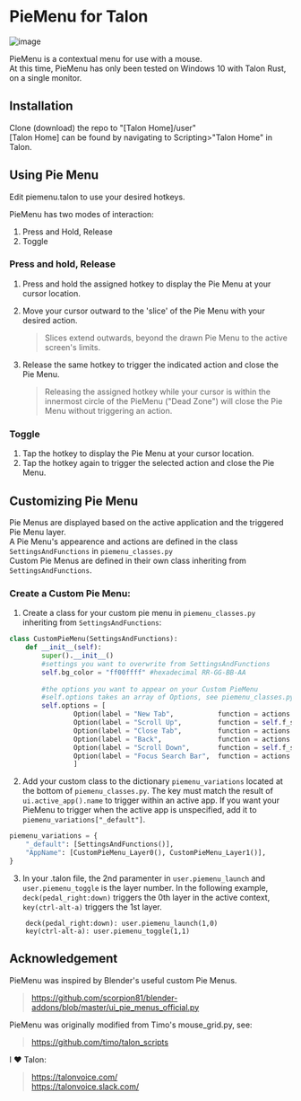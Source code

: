 # PieMenu for Talon  
![image](https://user-images.githubusercontent.com/52972088/227623461-fd36b39d-0487-4d29-ae0a-10962a343c05.png)

PieMenu is a contextual menu for use with a mouse.  
At this time, PieMenu has only been tested on Windows 10 with Talon Rust, on a single monitor.  

## Installation  
Clone (download) the repo to "[Talon Home]/user"  
[Talon Home] can be found by navigating to Scripting>"Talon Home" in Talon.

## Using Pie Menu
Edit piemenu.talon to use your desired hotkeys.  

PieMenu has two modes of interaction:
1. Press and Hold, Release
2. Toggle

### Press and hold, Release  
1. Press and hold the assigned hotkey to display the Pie Menu at your cursor location.  
2. Move your cursor outward to the 'slice' of the Pie Menu with your desired action.  
    > Slices extend outwards, beyond the drawn Pie Menu to the active screen's limits.  

3. Release the same hotkey to trigger the indicated action and close the Pie Menu.
    > Releasing the assigned hotkey while your cursor is within the innermost circle of the PieMenu ("Dead Zone") will close the Pie Menu without triggering an action.  
    
### Toggle
1. Tap the hotkey to display the Pie Menu at your cursor location.
2. Tap the hotkey again to trigger the selected action and close the Pie Menu.

## Customizing Pie Menu
Pie Menus are displayed based on the active application and the triggered Pie Menu layer.  
A Pie Menu's appearence and actions are defined in the class ```SettingsAndFunctions``` in ```piemenu_classes.py```  
Custom Pie Menus are defined in their own class inheriting from ```SettingsAndFunctions```.

### Create a Custom Pie Menu:

1. Create a class for your custom pie menu in ```piemenu_classes.py``` inheriting from ```SettingsAndFunctions```:
```python
class CustomPieMenu(SettingsAndFunctions):
    def __init__(self):
        super().__init__()
        #settings you want to overwrite from SettingsAndFunctions
        self.bg_color = "ff00ffff" #hexadecimal RR-GG-BB-AA
        
        #the options you want to appear on your Custom PieMenu
        #self.options takes an array of Options, see piemenu_classes.py
        self.options = [
                Option(label = "New Tab",           function = actions.app.tab_open),
                Option(label = "Scroll Up",         function = self.f_scroll(-400)),
                Option(label = "Close Tab",         function = actions.app.tab_close),
                Option(label = "Back",              function = actions.browser.go_back),
                Option(label = "Scroll Down",       function = self.f_scroll(400)),
                Option(label = "Focus Search Bar",  function = actions.browser.focus_address),
                ]
```
2. Add your custom class to the dictionary ```piemenu_variations``` located at the bottom of ```piemenu_classes.py```. The key must match the result of ```ui.active_app().name``` to trigger within an active app. If you want your PieMenu to trigger when the active app is unspecified, add it to ```piemenu_variations["_default"]```.
```python
piemenu_variations = {
    "_default": [SettingsAndFunctions()],
    "AppName": [CustomPieMenu_Layer0(), CustomPieMenu_Layer1()],
}
```
  

3. In your .talon file, the 2nd paramenter in ```user.piemenu_launch``` and ```user.piemenu_toggle``` is the layer number. In the following example, ```deck(pedal_right:down)``` triggers the 0th layer in the active context, ```key(ctrl-alt-a)``` triggers the 1st layer. 
```talon
    deck(pedal_right:down): user.piemenu_launch(1,0)
    key(ctrl-alt-a): user.piemenu_toggle(1,1)
```


## Acknowledgement
PieMenu was inspired by Blender's useful custom Pie Menus.  
> https://github.com/scorpion81/blender-addons/blob/master/ui_pie_menus_official.py

PieMenu was originally modified from Timo's mouse_grid.py, see:  
>https://github.com/timo/talon_scripts   

I ♥ Talon:  
>https://talonvoice.com/  
>https://talonvoice.slack.com/
